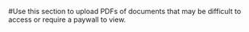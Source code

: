 #Use this section to upload PDFs of documents that may be difficult to access or require a paywall to view.
